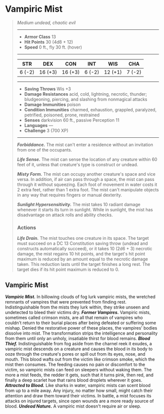 # Vampiric Mist
>*Medium undead, chaotic evil*
>___
>- **Armor Class** 13
>- **Hit Points** 30 (4d8 + 12)
>- **Speed** 0 ft., fly 30 ft. (hover)
>___
>|STR|DEX|CON|INT|WIS|CHA|
>|:---:|:---:|:---:|:---:|:---:|:---:|
>|6 (-2)|16 (+3)|16 (+3)|6 (-2)|12 (+1)|7 (-2)|
>___
>- **Saving Throws** Wis +3
>- **Damage Resistances** acid, cold, lightning, necrotic, thunder; bludgeoning, piercing, and slashing from nonmagical attacks
>- **Damage Immunities** poison
>- **Condition Immunities** charmed, exhaustion, grappled, paralyzed, petrified, poisoned, prone, restrained
>- **Senses** darkvision 60 ft., passive Perception 11
>- **Languages** —
>- **Challenge** 3 (700 XP)
>___
>***Forbiddance.*** The mist can't enter a residence without an invitation from one of the occupants.  
>
>***Life Sense.*** The mist can sense the location of any creature within 60 feet of it, unless that creature's type is construct or undead.  
>
>***Misty Form.*** The mist can occupy another creature's space and vice versa. In addition, if air can pass through a space, the mist can pass through it without squeezing. Each foot of movement in water costs it 2 extra feet, rather than 1 extra foot. The mist can't manipulate objects in any way that requires fingers or manual dexterity.  
>
>***Sunlight Hypersensitivity.*** The mist takes 10 radiant damage whenever it starts its turn in sunlight. While in sunlight, the mist has disadvantage on attack rolls and ability checks.  
>
>### Actions
>***Life Drain.*** The mist touches one creature in its space. The target must succeed on a DC 13 Constitution saving throw (undead and constructs automatically succeed), or it takes 10 (2d6 + 3) necrotic damage, the mist regains 10 hit points, and the target's hit point maximum is reduced by an amount equal to the necrotic damage taken. This reduction lasts until the target finishes a long rest. The target dies if its hit point maximum is reduced to 0.
## Vampiric Mist
***Vampiric Mist.*** In billowing clouds of fog lurk vampiric mists, the wretched remnants of vampires that were prevented from finding rest. Indistinguishable from the mists they lurk within, they strike unseen and undetected to bleed their victims dry.
***Former Vampires.*** Vampiric mists, sometimes called crimson mists, are all that remain of vampires who couldn't return to their burial places after being defeated or suffering some mishap. Denied the restorative power of these places, the vampires' bodies dissolve into mist. The transformation strips the intelligence and personality from them until only an unholy, insatiable thirst for blood remains.
***Blood Thief.*** Indistinguishable from fog aside from the charnel reek it exudes, a vampiric mist descends on a creature and causes the blood in its body to ooze through the creature's pores or spill out from its eyes, nose, and mouth. This blood wafts out from the victim like crimson smoke, which the mist then consumes. The feeding causes no pain or discomfort to the victim, so vampiric mists can feed on sleepers without waking them. The more a mist feeds, the redder it gets, such that it turns pink, then red, and finally a deep scarlet hue that rains blood droplets wherever it goes.
***Attracted to Blood.*** Like sharks in water, vampiric mists can scent blood from up to a mile away. Any injury, no matter how small, might catch their attention and draw them toward their victims. In battle, a mist focuses its attacks on injured targets, since open wounds are a more ready source of blood.
***Undead Nature.*** A vampiric mist doesn't require air or sleep.